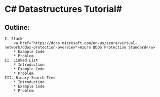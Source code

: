 # C# Datastructures Tutorial#

## **Outline**:
    I. Stack
        <a href="https://docs.microsoft.com/en-us/azure/virtual-network/ddos-protection-overview">Azure DDOS Protection Standard</a>
        * Example Code
        * Problem
    II. Linked List
        * Introduction
        * Example Code
        * Problem
    III. Binary Search Tree
        * Introduction
        * Example Code
        * Problem